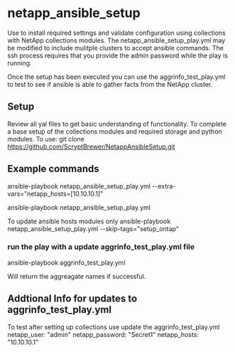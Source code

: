 # netapp_ansible_setup
Use to install required settings and validate configuration using collections with NetApp collections modules. The netapp_ansible_setup_play.yml may be modified to include mulitple clusters to accept ansible commands. The ssh process requires that you provide the admin password while the play is running. 

Once the setup has been executed you can use the aggrinfo_test_play.yml to test to see if ansible is able to gather facts from the NetApp cluster. 

## Setup 
Review all yal files to get basic understanding of functionality. 
To complete a base setup of the collections modules and required storage and python modules. 
To use:
git clone https://github.com/ScryptBrewer/NetappAnsibleSetup.git

## Example commands
ansible-playbook netapp_ansible_setup_play.yml --extra-vars="netapp_hosts=[10.10.10.1]" 

ansible-playbook netapp_ansible_setup_play.yml 

To update ansible hosts modules only
ansible-playbook netapp_ansible_setup_play.yml --skip-tags="setup_ontap"

### run the play with a update aggrinfo_test_play.yml file
ansible-playbook aggrinfo_test_play.yml 

Will return the aggreagate names if successful. 


## Addtional Info for updates to aggrinfo_test_play.yml
To test after setting up collections use
update the aggrinfo_test_play.yml 
  netapp_user: "admin"
  netapp_password: "Secret1"
  netapp_hosts: "10.10.10.1"

